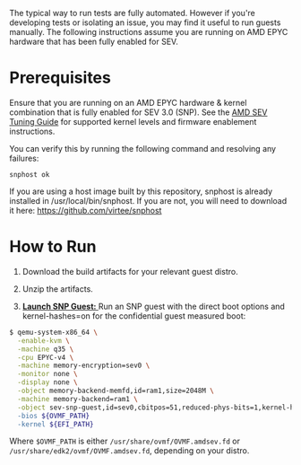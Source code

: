The typical way to run tests are fully automated. However if you're developing tests or isolating an issue, you may find it useful to run guests manually. The following instructions assume you are running on AMD EPYC hardware that has been fully enabled for SEV.

# Prerequisites

Ensure that you are running on an AMD EPYC hardware & kernel combination that is fully enabled for SEV 3.0 (SNP). See the [AMD SEV Tuning Guide](https://www.amd.com/content/dam/amd/en/documents/epyc-technical-docs/tuning-guides/58207-using-sev-with-amd-epyc-processors.pdf) for supported kernel levels and firmware enablement instructions.

You can verify this by running the following command and resolving any failures:

```
snphost ok
```

If you are using a host image built by this repository, snphost is already installed in /usr/local/bin/snphost. If you are not, you will need to download it here: https://github.com/virtee/snphost

# How to Run

1. Download the build artifacts for your relevant guest distro.

2. Unzip the artifacts.

3. <ins>**Launch SNP Guest:** </ins>   Run an SNP guest with the direct boot options and kernel-hashes=on for the confidential guest measured boot:

```sh
$ qemu-system-x86_64 \
  -enable-kvm \
  -machine q35 \
  -cpu EPYC-v4 \
  -machine memory-encryption=sev0 \
  -monitor none \
  -display none \
  -object memory-backend-memfd,id=ram1,size=2048M \
  -machine memory-backend=ram1 \
  -object sev-snp-guest,id=sev0,cbitpos=51,reduced-phys-bits=1,kernel-hashes=on" \
  -bios ${OVMF_PATH} 
  -kernel ${EFI_PATH}
```

Where `$OVMF_PATH` is either `/usr/share/ovmf/OVMF.amdsev.fd` or `/usr/share/edk2/ovmf/OVMF.amdsev.fd`, depending on your distro.

